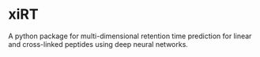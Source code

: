 # xiRT

A python package for multi-dimensional retention time prediction for linear and cross-linked 
peptides using deep neural networks.

